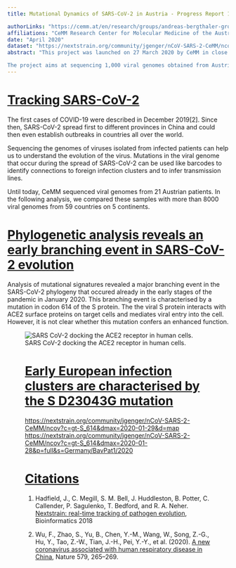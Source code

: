 ```yaml
---
title: Mutational Dynamics of SARS-CoV-2 in Austria - Progress Report 1

authorLinks: "https://cemm.at/en/research/groups/andreas-bergthaler-group/"
affiliations: "CeMM Research Center for Molecular Medicine of the Austrian Academy of Sciences"
date: "April 2020"
dataset: "https://nextstrain.org/community/jgenger/nCoV-SARS-2-CeMM/ncov?d=map&r=region"
abstract: "This project was launched on 27 March 2020 by CeMM in close collaboration with the Medical University of Vienna. 

The project aims at sequencing 1,000 viral genomes obtained from Austrian patient-derived samples, in order to learn more about the molecular understanding of the COVID-19 pandemic and the causative pathogen. The project results will integrate Austrian viral genome data into a global map of SARS-CoV-2 mutations, which will help decipher the mutational dynamics underlying the COVID-19 pandemic."
---
```


# [Tracking SARS-CoV-2](https://nextstrain.org/community/jgenger/nCoV-SARS-2-CeMM/ncov?animate=2019-12-19,2020-04-24,0,0,15000&d=map&r=region)

The first cases of COVID-19 were described in December 2019[2]. Since then, SARS-CoV-2 spread first to different provinces in China and could then even establish outbreaks in countries all over the world.


Sequencing the genomes of viruses isolated from infected patients can help us to understand the evolution of the virus. Mutations in the viral genome that occur during the spread of SARS-CoV-2 can be used like barcodes to identify connections to foreign infection clusters and to infer transmission lines.


Until today, CeMM sequenced viral genomes from 21 Austrian patients. In the following analysis, we compared these samples with more than 8000 viral genomes from 59 countries on 5 continents. 

# [Phylogenetic analysis reveals an early branching event in SARS-CoV-2 evolution](https://nextstrain.org/community/jgenger/nCoV-SARS-2-CeMM/ncov?c=gt-S_614&d=tree,entropy)

Analysis of mutational signatures revealed a major branching event in the SARS-CoV-2 phylogeny that occured already in the early stages of the pandemic in January 2020. This branching event is characterised by a mutation in codon 614 of the S protein. The the viral S protein interacts with ACE2 surface proteins on target cells and mediates viral entry into the cell. However, it is not clear whether this mutation confers an enhanced function.

<figure class="image"><img src="https://cemm.at/fileadmin/_processed_/8/b/csm_Illustration-SARS-CoV-2_2_Bobby-Rajesh-Malhotra_CeMM_45a7e025a0.png" alt="SARS CoV-2 docking the ACE2 receptor in human cells."><figcaption>SARS CoV-2 docking the ACE2 receptor in human cells.</figcaption>

# [Early European infection clusters are characterised by the S D23043G mutation](https://nextstrain.org/community/jgenger/nCoV-SARS-2-CeMM/ncov?c=gt-S_614&d=tree,entropy)


https://nextstrain.org/community/jgenger/nCoV-SARS-2-CeMM/ncov?c=gt-S_614&dmax=2020-01-29&d=map
https://nextstrain.org/community/jgenger/nCoV-SARS-2-CeMM/ncov?c=gt-S_614&dmax=2020-01-28&p=full&s=Germany/BavPat1/2020

# [Citations](https://nextstrain.org/community/jgenger/nCoV-SARS-2-CeMM/ncov?d=map&r=region)

1. Hadfield, J., C. Megill, S. M. Bell, J. Huddleston, B. Potter, C. Callender, P. Sagulenko, T. Bedford, and R. A. Neher. [Nextstrain: real-time tracking of pathogen evolution](https://doi.org/10.1093/bioinformatics/bty407), Bioinformatics 2018

2. Wu, F., Zhao, S., Yu, B., Chen, Y.-M., Wang, W., Song, Z.-G., Hu, Y., Tao, Z.-W., Tian, J.-H., Pei, Y.-Y., et al. (2020). [A new coronavirus associated with human respiratory disease in China](https://doi.org/10.1038/s41586-020-2008-3), Nature 579, 265–269.



